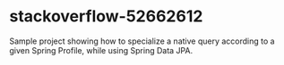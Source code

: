 # stackoverflow-52662612

Sample project showing how to specialize a native query according to a given Spring Profile, while using Spring Data JPA.
